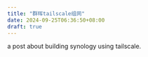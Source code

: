 ```yaml
---
title: "群晖tailscale组网"
date: 2024-09-25T06:36:50+08:00
draft: true
---
```


a post about building synology using tailscale.
```

```










